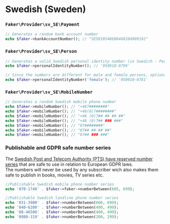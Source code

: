 # Swedish (Sweden)

### `Faker\Provider\sv_SE\Payment`

```php
// Generates a random bank account number
echo $faker->bankAccountNumber(); // "SE5018548608468284909192"
```

### `Faker\Provider\sv_SE\Person`

```php
// Generates a valid Swedish personal identity number (in Swedish - Personnummer)
echo $faker->personalIdentityNumber(); // '950910-0799'

// Since the numbers are different for male and female persons, optionally you can specify gender.
echo $faker->personalIdentityNumber('female'); // '950910-0781'
```

### `Faker\Provider\sv_SE\MobileNumber`

```php
// Generates a random Swedish mobile phone number
echo $faker->mobileNumber(); // "+467########"
echo $faker->mobileNumber(); // "+46(0)7########"
echo $faker->mobileNumber(); // "+46 (0)7## ## ## ##"
echo $faker->mobileNumber(); // "+46 (0)7## ### ###"
echo $faker->mobileNumber(); // "07########"
echo $faker->mobileNumber(); // "07## ## ## ##"
echo $faker->mobileNumber(); // "07## ### ###"
```

### Publishable and GDPR safe number series

The [Swedish Post and Telecom Authority (PTS) have reserved number series](https://www.pts.se/sv/bransch/telefoni/nummer-och-adressering/telefonnummer-for-anvandning-i-bocker-och-filmer-etc/) that are safe to use in relation to European GDPR laws.
<br>The numbers will never be used by any subscriber wich also makes them safe to publish in books, movies, TV series etc. 

```php
//Publishable Swedish mobile phone number series
echo '070-1740' . $faker->faker->numberBetween(605, 699);

//Publishable Swedish landline phone number series
echo '031-3900' . $faker->numberBetween(600, 699);
echo '040-6280' . $faker->numberBetween(400, 499);
echo '08-46500' . $faker->numberBetween(400, 499);
echo '0980-319' . $faker->numberBetween(200, 299);
```

